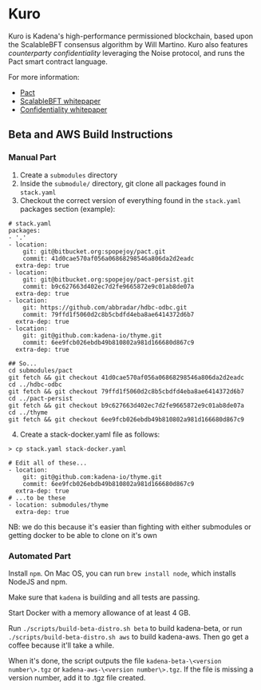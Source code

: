 # Kuro

Kuro is Kadena's high-performance permissioned blockchain, based upon the ScalableBFT consensus algorithm
by Will Martino. Kuro also features _counterparty confidentiality_ leveraging the Noise protocol,
and runs the Pact smart contract language.

For more information:
- [Pact](https://github.com/kadena-io/pact)
- [ScalableBFT whitepaper](https://d31d887a-c1e0-47c2-aa51-c69f9f998b07.filesusr.com/ugd/86a16f_aeb9004965c34efd9c48993c4e63a9bb.pdf)
- [Confidentiality whitepaper](https://d31d887a-c1e0-47c2-aa51-c69f9f998b07.filesusr.com/ugd/86a16f_29bcbfd45f9e48139e6db4e5a0fbf5f1.pdf)

## Beta and AWS Build Instructions

### Manual Part

1. Create a `submodules` directory
2. Inside the `submodule/` directory, git clone all packages found in `stack.yaml`
3. Checkout the correct version of everything found in the `stack.yaml` packages section (example):

```
# stack.yaml
packages:
- '.'
- location:
    git: git@bitbucket.org:spopejoy/pact.git
    commit: 41d0cae570af056a06868298546a806da2d2eadc
  extra-dep: true
- location:
    git: git@bitbucket.org:spopejoy/pact-persist.git
    commit: b9c627663d402ec7d2fe9665872e9c01ab8de07a
  extra-dep: true
- location:
    git: https://github.com/abbradar/hdbc-odbc.git
    commit: 79ffd1f5060d2c8b5cbdfd4eba8ae6414372d6b7
  extra-dep: true
- location:
    git: git@github.com:kadena-io/thyme.git
    commit: 6ee9fcb026ebdb49b810802a981d166680d867c9
  extra-dep: true

## So...
cd submodules/pact
git fetch && git checkout 41d0cae570af056a06868298546a806da2d2eadc
cd ../hdbc-odbc
git fetch && git checkout 79ffd1f5060d2c8b5cbdfd4eba8ae6414372d6b7
cd ../pact-persist
git fetch && git checkout b9c627663d402ec7d2fe9665872e9c01ab8de07a
cd ../thyme
git fetch && git checkout 6ee9fcb026ebdb49b810802a981d166680d867c9
```

4. Create a stack-docker.yaml file as follows:

```
> cp stack.yaml stack-docker.yaml

# Edit all of these...
- location:
    git: git@github.com:kadena-io/thyme.git
    commit: 6ee9fcb026ebdb49b810802a981d166680d867c9
  extra-dep: true
# ...to be these
- location: submodules/thyme
  extra-dep: true
```

NB: we do this because it's easier than fighting with either submodules or getting docker to be able to clone on it's own

### Automated Part
Install `npm`. On Mac OS, you can run `brew install node`, which installs NodeJS and npm.

Make sure that `kadena` is building and all tests are passing.

Start Docker with a memory allowance of at least 4 GB.

Run `./scripts/build-beta-distro.sh beta` to build kadena-beta, or
run `./scripts/build-beta-distro.sh aws` to build kadena-aws.
Then go get a coffee because it'll take a while.

When it's done, the script outputs the file `kadena-beta-\<version number\>.tgz`
or `kadena-aws-\<version number\>.tgz`. If the file is missing a version number,
add it to .tgz file created.
